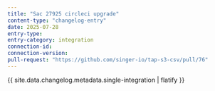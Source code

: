 ```yaml
---
title: "Sac 27925 circleci upgrade"
content-type: "changelog-entry"
date: 2025-07-28
entry-type: 
entry-category: integration
connection-id: 
connection-version: 
pull-request: "https://github.com/singer-io/tap-s3-csv/pull/76"
---
```

{{ site.data.changelog.metadata.single-integration | flatify }}
